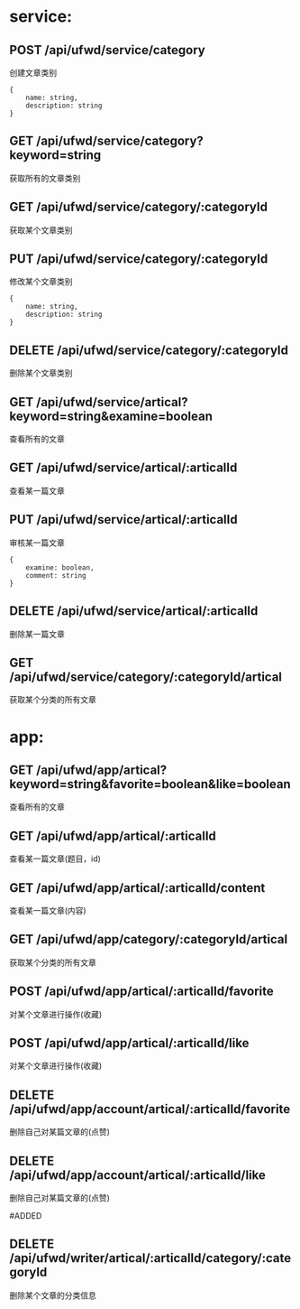 service:
===========================

## POST /api/ufwd/service/category
创建文章类别
```
{
    name: string,
    description: string
}
```

## GET /api/ufwd/service/category?keyword=string
获取所有的文章类别

## GET /api/ufwd/service/category/:categoryId
获取某个文章类别

## PUT /api/ufwd/service/category/:categoryId
修改某个文章类别
```
{
    name: string,
    description: string
}
```

## DELETE /api/ufwd/service/category/:categoryId
删除某个文章类别



## GET /api/ufwd/service/artical?keyword=string&examine=boolean
查看所有的文章

## GET /api/ufwd/service/artical/:articalId
查看某一篇文章

## PUT /api/ufwd/service/artical/:articalId
审核某一篇文章
```
{
    examine: boolean,
    comment: string
}
```

## DELETE /api/ufwd/service/artical/:articalId
删除某一篇文章

## GET /api/ufwd/service/category/:categoryId/artical
获取某个分类的所有文章

app:
======================================

## GET /api/ufwd/app/artical?keyword=string&favorite=boolean&like=boolean
查看所有的文章

## GET /api/ufwd/app/artical/:articalId
查看某一篇文章(题目，id)

## GET /api/ufwd/app/artical/:articalId/content
查看某一篇文章(内容)

## GET /api/ufwd/app/category/:categoryId/artical
获取某个分类的所有文章

## POST /api/ufwd/app/artical/:articalId/favorite
对某个文章进行操作(收藏)

## POST /api/ufwd/app/artical/:articalId/like
对某个文章进行操作(收藏)

## DELETE /api/ufwd/app/account/artical/:articalId/favorite
删除自己对某篇文章的(点赞)

## DELETE /api/ufwd/app/account/artical/:articalId/like
删除自己对某篇文章的(点赞)

#ADDED

## DELETE /api/ufwd/writer/artical/:articalId/category/:categoryId
删除某个文章的分类信息